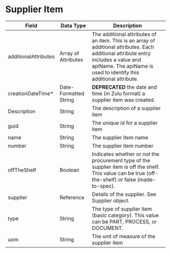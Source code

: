 # Supplier Item

| Field  | Data Type  | Description  |
|  --- |  --- |  --- | 
| additionalAttributes  | Array of Attributes  | The additional attributes of an item. This is an array of additional attributes. Each additional attribute entry includes a value and apiName. The apiName is used to identify this additional attribute.  |
| creationDateTime\*  | Date-Formatted String  | **DEPRECATED** the date and time \(in Zulu format\) a supplier item was created.   |
| Description  | String  | The description of a supplier item  |
| guid  | String  | The unique id for a supplier item  |
| name  | String  | The supplier item name  |
| number  | String  | The supplier item number  |
| offTheShelf  | Boolean  | Indicates whether or not the procurement type of the supplier item is off the shelf. This value can be true \(off-the-shelf\) or false \(made-to-spec\).  |
| supplier  | Reference  | Details of the supplier. See Supplier object.  |
| type  | String  | The type of supplier item \(basic category\). This value can be PART, PROCESS, or DOCUMENT.  |
| uom  | String  | The unit of measure of the supplier item  |

